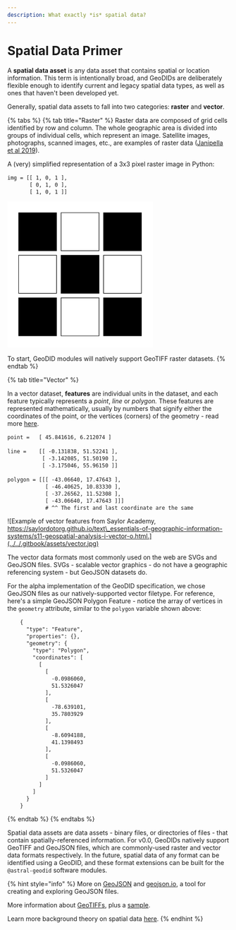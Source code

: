 ```yaml
---
description: What exactly *is* spatial data?
---
```


# Spatial Data Primer

A **spatial data asset** is any data asset that contains spatial or location information. This term is intentionally broad, and GeoDIDs are deliberately flexible enough to identify current and legacy spatial data types, as well as ones that haven't been developed yet.

Generally, spatial data assets to fall into two categories: **raster** and **vector**.

{% tabs %}
{% tab title="Raster" %}
Raster data are composed of grid cells identified by row and column. The whole geographic area is divided into groups of individual cells, which represent an image. Satellite images, photographs, scanned images, etc., are examples of raster data \([Janipella et al 2019](https://www.sciencedirect.com/topics/engineering/spatial-data)\).

A \(very\) simplified representation of a 3x3 pixel raster image in Python:

```text
img = [[ 1, 0, 1 ],
       [ 0, 1, 0 ],
       [ 1, 0, 1 ]]
```

![](../../.gitbook/assets/raster.png)

To start, GeoDID modules will natively support GeoTIFF raster datasets.
{% endtab %}

{% tab title="Vector" %}


In a vector dataset, **features** are individual units in the dataset, and each feature typically represents a _point_, _line_ or _polygon._ These features are represented mathematically, usually by numbers that signify either the coordinates of the point, or the vertices \(corners\) of the geometry - read more [here](https://towardsdatascience.com/spatial-data-science-for-the-uninitiated-9a78804d4efa).

```text
point =   [ 45.841616, 6.212074 ]

line =    [[ -0.131838, 51.52241 ],
           [ -3.142085, 51.50190 ],
           [ -3.175046, 55.96150 ]]

polygon = [[[ -43.06640, 17.47643 ],
            [ -46.40625, 10.83330 ],
            [ -37.26562, 11.52308 ],
            [ -43.06640, 17.47643 ]]]
            # ^^ The first and last coordinate are the same
```

![Example of vector features from Saylor Academy, https://saylordotorg.github.io/text\_essentials-of-geographic-information-systems/s11-geospatial-analysis-i-vector-o.html.](../../.gitbook/assets/vector.jpg)

The vector data formats most commonly used on the web are SVGs and GeoJSON files. SVGs - scalable vector graphics - do not have a geographic referencing system - but GeoJSON datasets do.

For the alpha implementation of the GeoDID specification, we chose GeoJSON files as our natively-supported vector filetype. For reference, here's a simple GeoJSON Polygon Feature - notice the array of vertices in the `geometry` attribute, similar to the `polygon` variable shown above:

```text
    {
      "type": "Feature",
      "properties": {},
      "geometry": {
        "type": "Polygon",
        "coordinates": [
          [
            [
              -0.0986060,
              51.5326047
            ],
            [
              -78.639101,
              35.7803929
            ],
            [
              -8.6094188,
              41.1398493
            ],
            [
              -0.0986060,
              51.5326047
            ]
          ]
        ]
      }
    }
```
{% endtab %}
{% endtabs %}

Spatial data assets are data assets - binary files, or directories of files - that contain spatially-referenced information. For v0.0, GeoDIDs natively support GeoTIFF and GeoJSON files, which are commonly-used raster and vector data formats respectively. In the future, spatial data of any format can be identified using a GeoDID, and these format extensions can be built for the `@astral-geodid` software modules.

{% hint style="info" %}
More on [GeoJSON](https://macwright.com/2015/03/23/geojson-second-bite.html) and [geojson.io](http://geojson.io/), a tool for creating and exploring GeoJSON files.

More information about [GeoTIFFs](https://www.gislounge.com/what-is-a-geotiff/), plus a [sample](https://cbers.stac.cloud/item/wMAdB8x2xmsNbdUHrc28srEdZpy/A6ExZs3csirxV7jSsrFicBf2TKBJB9xubxeAy/h88cG3tZLsmVu6iM7Mjx5Pg5agdpJnF346adC9/5XYvhxvrpCphAXhLWgKjphETpsBRhKdZV1d8LAooTo3K/93J54CWKozr1bRfaJ86XbTqHyztjFiPbckxGhpGCb9tDFFyG9NFRRyXGchpjoZzHNL2HJ2PYVENgW9?si=0&t=preview#6/-34.060280/-64.037544).

Learn more background theory on spatial data [here](https://observablehq.com/collection/@johnx25bd/a-guide-to-spatial-data).
{% endhint %}

